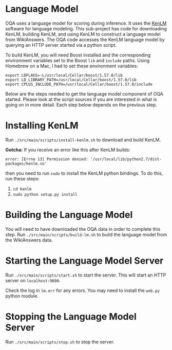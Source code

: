 Language Model
==============
OQA uses a language model for scoring during inference. It uses the
[KenLM](https://kheafield.com/code/kenlm/) software for language modeling.
This sub-project has code for downloading KenLM, building KenLM, and using KenLM
to construct a language model from WikiAnswers. The OQA code accesses the KenLM
language model by querying an HTTP server started via a python script.

To build KenLM, you will need Boost installed and the corresponding environment 
variables set to the Boost `lib` and `include` paths. Using Homebrew on a Mac,
I had to set these environment variables:

    export LDFLAGS=-L/usr/local/Cellar/boost/1.57.0/lib
    export LD_LIBRARY_PATH=/usr/local/Cellar/boost/1.57.0/lib
    export CPLUS_INCLUDE_PATH=/usr/local/Cellar/boost/1.57.0/include

Below are the steps needed to get the language model component of OQA started.
Please look at the script sources if you are interested in what is going on
in more detail. Each step below depends on the previous step.

# Installing KenLM
Run `./src/main/scripts/install-kenlm.sh` to download and build KenLM.

**Gotcha:** If you receive an error like this after KenLM builds:

    error: [Errno 13] Permission denied: '/usr/local/lib/python2.7/dist-packages/kenlm.so'
    
then you need to run `sudo` to install the KenLM python bindings. To do this, run these steps:

1. `cd kenlm`
2. `sudo python setup.py install`

# Building the Language Model
You will need to have downloaded the OQA data in order to complete this step.
Run `./src/main/scripts/build-lm.sh` to build the language model from the
WikiAnswers data.

# Starting the Language Model Server
Run `./src/main/scripts/start.sh` to start the server. This will start an 
HTTP server on `localhost:9090`.

Check the log in `lm.err` for any errors. You may need to install the `web.py` python module.

# Stopping the Language Model Server
Run `./src/main/scripts/stop.sh` to stop the server.
